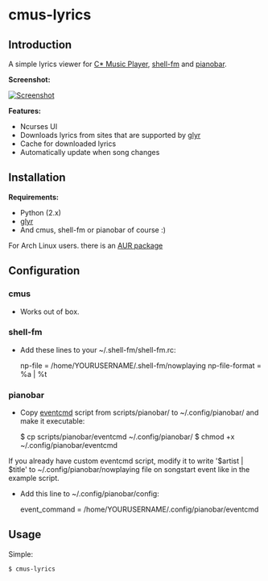 cmus-lyrics
===========

Introduction
------------

A simple lyrics viewer for [C\* Music Player](http://cmus.sourceforge.net/), [shell-fm](http://nex.scrapping.cc/shell-fm/) and [pianobar](http://6xq.net/projects/pianobar/).

**Screenshot:**

[![Screenshot](http://ompldr.org/tZDBjMQ "screenshot")](http://ompldr.org/vZDBjMQ)


**Features:**

- Ncurses UI
- Downloads lyrics from sites that are supported by [glyr](https://github.com/sahib/glyr)
- Cache for downloaded lyrics
- Automatically update when song changes

Installation
------------

**Requirements:**

- Python (2.x)
- [glyr](https://github.com/sahib/glyr)
- And cmus, shell-fm or pianobar of course :)

For Arch Linux users. there is an [AUR package](https://aur.archlinux.org/packages.php?ID=57528)

Configuration
-------------

### cmus

- Works out of box.

### shell-fm

- Add these lines to your ~/.shell-fm/shell-fm.rc:

    np-file = /home/YOURUSERNAME/.shell-fm/nowplaying
	np-file-format = %a | %t

### pianobar

- Copy [eventcmd](https://raw.github.com/ok100/cmus-lyrics/master/scripts/pianobar/eventcmd) script from scripts/pianobar/ to ~/.config/pianobar/ and make it executable:

    $ cp scripts/pianobar/eventcmd ~/.config/pianobar/
	$ chmod +x ~/.config/pianobar/eventcmd

If you already have custom eventcmd script, modify it to write '$artist | $title' to ~/.config/pianobar/nowplaying file on songstart event like in the example script.

- Add this line to ~/.config/pianobar/config:

    event_command = /home/YOURUSERNAME/.config/pianobar/eventcmd

Usage
-----
Simple:

	$ cmus-lyrics
